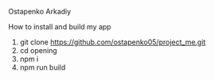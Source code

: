 Ostapenko Arkadiy

How to install and build my app

1. git clone https://github.com/ostapenko05/project_me.git
2. cd opening
3. npm i
4. npm run build
